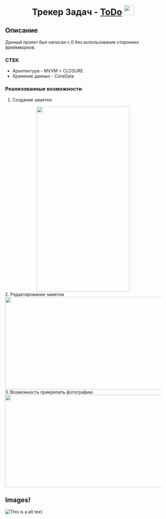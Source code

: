 <h1 align="center">Трекер Задач -  <a href="https://github.com/kazakovDanil1/ToDo-MVVM/tree/main/ToDo-MVVM" target="_blank">ToDo</a> 
<img src="https://github.com/blackcater/blackcater/raw/main/images/Hi.gif" height="32"/></h1>
<h3 align="center">
</div>

## Описание
Данный проект был написан с 0 без использования сторонних фреймворков. 

### СТЕК 

* Архитектура - MVVM + CLOSURE
* Хранение данных - CoreData 

### Реализованные возможности

1. Создание заметки
<div align="center">
  <img src="https://user-images.githubusercontent.com/122871161/218256839-b5b51991-c329-40c8-a6fd-3ad1090bee08.gif" width="300" height="600"/>
</div>
2. Редактирование заметки
<div align="center">
  <img src="https://media.giphy.com/media/dWesBcTLavkZuG35MI/giphy.gif" width="600" height="300"/>
</div>
3. Возможность прикрепить фотографию
<div align="center">
  <img src="https://media.giphy.com/media/dWesBcTLavkZuG35MI/giphy.gif" width="600" height="300"/>
</div>

## Images!


![This is a alt text.](/image/sample.png "This is a sample image.")
